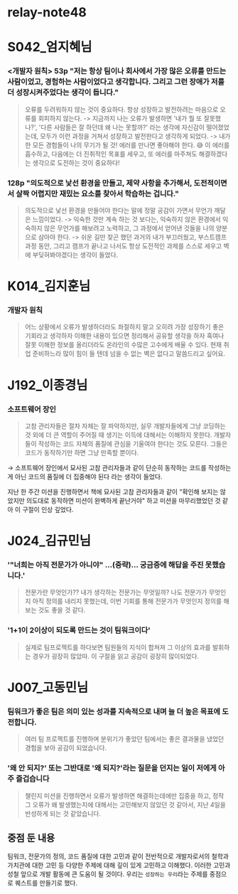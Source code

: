 # relay-note48

# S042_엄지혜님
### <개발자 원칙> 53p "저는 항상 팀이나 회사에서 가장 많은 오류를 만드는 사람이었고, 경험하는 사람이었다고 생각합니다. 그리고 그런 장애가 저를 더 성장시켜주었다는 생각이 듭니다."
> 오류를 두려워하지 않는 것이 중요하다. 항상 성장하고 발전하려는 마음으로 오류를 회피하지 않는다. -> 지금까지 나는 오류가 발생하면 '내가 뭘 또 잘못했나?', '다른 사람들은 잘 하던데 왜 나는 못할까?' 라는 생각에 자신감이 떨어졌었는데, 모두가 이런 과정을 거쳐서 성장하고 발전한다고 생각하게 되었다. -> 내가 한 모든 경험들이 나의 무기가 될 것! 에러를 만나면 좋아해야 한다. 😅 이 에러를 흡수하고, 다음에는 더 진취적인 목표를 세우고, 또 에러를 마주쳐도 해결하겠다는 생각으로 도전하는 것이 중요하다!

### 128p "의도적으로 낯선 환경을 만들고, 제약 사항을 추가해서, 도전적이면서 살짝 어렵지만 재밌는 요소를 찾아서 학습하는 겁니다."

> 의도적으로 낯선 환경을 만들어야 한다는 말에 정말 공감이 가면서 무언가 깨달은 느낌이었다. -> 익숙한 것만 계속 하는 것 보다는, 익숙하지 않은 환경에서 익숙하지 않은 무언가를 해보려고 노력하고, 그 과정에서 얻어낸 것들을 나의 양분으로 삼아야 한다. -> 쉬운 길만 찾곤 했던 과거의 내가 부끄러웠고, 부스트캠프 과정 동안, 그리고 캠프가 끝나고 나서도 항상 도전적인 과제를 스스로 세우고 벽에 부딪혀봐야겠다는 생각이 들었다.

# K014_김지훈님

### 개발자 원칙
 > 어느 상황에서 오류가 발생하더라도 좌절하지 말고 오히려 가장 성장하기 좋은 기회라고 생각하자 이해한 내용이 있으면 정리해서 공유할 생각을 하자 혹여나 잘못 이해한 정보를 올리더라도 온라인의 수많은 고수에게 배울 수 있다. 현재 취업 준비하느라 많이 힘이 들 텐데 넘을 수 없는 벽은 없다고 말씀드리고 싶어요.

# J192_이종경님
### 소프트웨어 장인
> 고참 관리자들은 절차 자체는 잘 파악하지만, 실무 개발자들에게 그냥 코딩하는 것 외에 더 큰 역할이 주어질 때 생기는 이득에 대해서는 이해하지 못한다. 개발자들이 작성하는 코드 자체의 품질에 관심을 기울여야 한다는 것도 모른다. 그들은 코드가 동작하기만 하면 그냥 만족할 뿐이다.

→ 소프트웨어 장인에서 묘사된 고참 관리자들과 같이 단순히 동작하는 코드를 작성하는게 아닌 코드의 품질에 더 집중해야 된다 라는 생각이 들었다.

지난 한 주간 미션을 진행하면서 책에 묘사된 고참 관리자들과 같이 "확인해 보지는 않았지만 의도대로 동작하면 미션이 완벽하게 끝난거야" 하고 미션을 마무리했었던 것 같아 이 구절이 인상 깊었다.

# J024_김규민님
### '"너희는 아직 전문가가 아니야" ...(중략)... 궁금증에 해답을 주진 못했습니다.'
> 전문가란 무엇인가?? 내가 생각하는 전문가는 무엇일까? 나도 전문가가 무엇인지 아직 정의를 내리지 못했는데, 이번 기회를 통해 전문가가 무엇인지 정의를 해보는 것도 좋을 것 같다.
### '1+1이 2이상이 되도록 만드는 것이 팀워크이다'
> 실제로 팀프로젝트를 하다보면 팀원들의 지식이 합쳐져 그 이상의 효과를 발휘하는 경우가 굉장히 많았따. 이 구절을 읽고 공감이 굉장히 많이되었다.

# J007_고동민님
### 팀워크가 좋은 팀은 의미 있는 성과를 지속적으로 내며 늘 더 높은 목표에 도전합니다.
> 여러 팀 프로젝트를 진행하며 분위기가 좋았던 팀에서는 좋은 결과물을 냈었던 경험을 보아 공감이 되었습니다.

### '왜 안 되지?' 또는 그반대로 '왜 되지?'라는 질문을 던지는 일이 저에게 아주 즐겁습니다
> 챌린지 미션을 진행하면서 오류가 발생하면 해결하는데에만 집중을 하고, 정작 그 오류가 왜 발생했는지에 대해서는 고민해보지 않았던 것 같아서, 지난 4일을 반성하게 되는 것 같았습니다.


## 중점 둔 내용
팀워크, 전문가의 정의, 코드 품질에 대한 고민과 같이 전반적으로 개발자로서의 철학과 가치관에 대한 고민 등 다양한 주제에 대해 깊이 있게 고민하고 이해했다. 이러한 고민과 성철 앞으로 개발 활동에 큰 도움이 될 것이다.
우리는 `성장하는 우리`라는 주제를 중점으로 퀘스트를 만들기로 했다.
